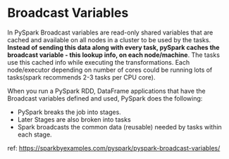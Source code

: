 # Broadcast Variables
In PySpark Broadcast variables are read-only shared variables that are cached and available on all nodes in
a cluster to be used by the tasks. **Instead of sending this data along with every task, pySpark caches the broadcast
variable - this lookup info, on each node/machine**. The tasks use this cached info while executing the transformations. Each
node/executor depending on number of cores could be running lots of tasks(spark recommends 2-3 tasks per CPU core).


When you run a PySpark RDD, DataFrame applications that have the Broadcast variables defined and used,
PySpark does the following:

- PySpark breaks the job into stages.
- Later Stages are also broken into tasks
- Spark broadcasts the common data (reusable) needed by tasks within each stage.

ref: https://sparkbyexamples.com/pyspark/pyspark-broadcast-variables/